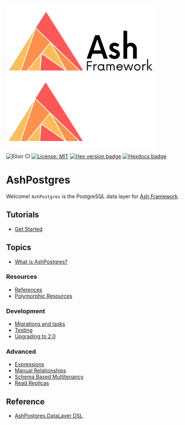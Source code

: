 ![Logo](https://github.com/ash-project/ash/blob/main/logos/cropped-for-header-black-text.png?raw=true#gh-light-mode-only)
![Logo](https://github.com/ash-project/ash/blob/main/logos/cropped-for-header-white-text.png?raw=true#gh-dark-mode-only)

![Elixir CI](https://github.com/ash-project/ash_postgres/workflows/CI/badge.svg)
[![License: MIT](https://img.shields.io/badge/License-MIT-yellow.svg)](https://opensource.org/license/MIT)
[![Hex version badge](https://img.shields.io/hexpm/v/ash_postgres.svg)](https://hex.pm/packages/ash_postgres)
[![Hexdocs badge](https://img.shields.io/badge/docs-hexdocs-purple)](https://hexdocs.pm/ash_postgres)

# AshPostgres

Welcome! `AshPostgres` is the PostgreSQL data layer for [Ash Framework](https://hexdocs.pm/ash).

## Tutorials

- [Get Started](documentation/tutorials/get-started-with-ash-postgres.md)

## Topics

- [What is AshPostgres?](documentation/topics/about-ash-postgres/what-is-ash-postgres.md)

### Resources

- [References](documentation/topics/resources/references.md)
- [Polymorphic Resources](documentation/topics/resources/polymorphic-resources.md)

### Development

- [Migrations and tasks](documentation/topics/development/migrations-and-tasks.md)
- [Testing](documentation/topics/development/testing.md)
- [Upgrading to 2.0](documentation/topics/development/upgrading-to-2.0.md)

### Advanced

- [Expressions](documentation/topics/advanced/expressions.md)
- [Manual Relationships](documentation/topics/advanced/manual-relationships.md)
- [Schema Based Multitenancy](documentation/topics/advanced/schema-based-multitenancy.md)
- [Read Replicas](documentation/topics/advanced/using-multiple-repos.md)

## Reference

- [AshPostgres.DataLayer DSL](documentation/dsls/DSL-AshPostgres.DataLayer.md)
